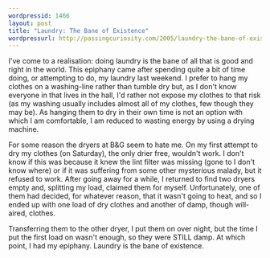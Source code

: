 ```yaml
---
wordpressid: 1466
layout: post
title: "Laundry: The Bane of Existence"
wordpressurl: http://passingcuriosity.com/2005/laundry-the-bane-of-existence/
---
```


I've come to a realisation: doing laundry is the bane of all that is good and
right in the world. This epiphany came after spending quite a bit of time
doing, or attempting to do, my laundry last weekend. I prefer to hang my
clothes on a washing-line rather than tumble dry but, as I don't know everyone
in that lives in the hall, I'd rather not expose my clothes to that risk (as my
washing usually includes almost all of my clothes, few though they may be). As
hanging them to dry in their own time is not an option with which I am
comfortable, I am reduced to wasting energy by using a drying machine.

For some reason the dryers at B&G seem to hate me. On my first attempt to dry
my clothes (on Saturday), the only drier free, wouldn't work. I don't know if
this was because it knew the lint filter was missing (gone to I don't know
where) or if it was suffering from some other mysterious malady, but it refused
to work. After going away for a while, I returned to find two dryers empty and,
splitting my load, claimed them for myself. Unfortunately, one of them had
decided, for whatever reason, that it wasn't going to heat, and so I ended up
with one load of dry clothes and another of damp, though will-aired, clothes.

Transferring them to the other dryer, I put them on over night, but the time I
put the first load on wasn't enough, so they were STILL damp. At which point, I
had my epiphany. Laundry is the bane of existence.
